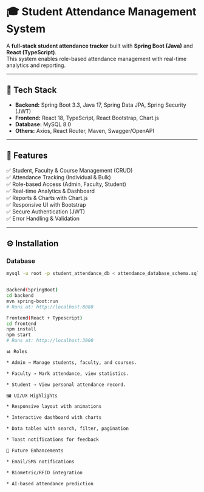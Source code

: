 # 🎓 Student Attendance Management System

A **full-stack student attendance tracker** built with **Spring Boot (Java)** and **React (TypeScript)**.  
This system enables role-based attendance management with real-time analytics and reporting.

---

## 🚀 Tech Stack
- **Backend:** Spring Boot 3.3, Java 17, Spring Data JPA, Spring Security (JWT)
- **Frontend:** React 18, TypeScript, React Bootstrap, Chart.js
- **Database:** MySQL 8.0
- **Others:** Axios, React Router, Maven, Swagger/OpenAPI

---

## 📂 Features
✅ Student, Faculty & Course Management (CRUD)  
✅ Attendance Tracking (Individual & Bulk)  
✅ Role-based Access (Admin, Faculty, Student)  
✅ Real-time Analytics & Dashboard  
✅ Reports & Charts with Chart.js  
✅ Responsive UI with Bootstrap  
✅ Secure Authentication (JWT)  
✅ Error Handling & Validation  

---

## ⚙️ Installation

### Database
```bash
mysql -u root -p student_attendance_db < attendance_database_schema.sql


Backend(SpringBoot)
cd backend
mvn spring-boot:run
# Runs at: http://localhost:8080

Frontend(React + Typescript)
cd frontend
npm install
npm start
# Runs at: http://localhost:3000

📊 Roles

* Admin → Manage students, faculty, and courses.

* Faculty → Mark attendance, view statistics.

* Student → View personal attendance record.

🖼️ UI/UX Highlights

* Responsive layout with animations

* Interactive dashboard with charts

* Data tables with search, filter, pagination

* Toast notifications for feedback

🔮 Future Enhancements

* Email/SMS notifications

* Biometric/RFID integration

* AI-based attendance prediction


